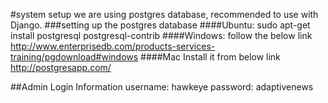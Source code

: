 #system setup
we are using postgres database, recommended to use with Django.
###setting up the postgres database
####Ubuntu:
sudo apt-get install postgresql postgresql-contrib
####Windows:
follow the below link
http://www.enterprisedb.com/products-services-training/pgdownload#windows
####Mac 
Install it from below link
http://postgresapp.com/


##Admin Login Information
username: hawkeye
password: adaptivenews

 
